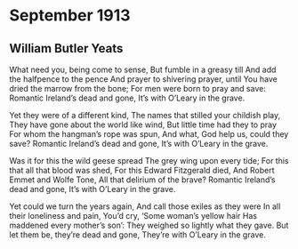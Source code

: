 # September 1913
## William Butler Yeats
What need you, being come to sense,
But fumble in a greasy till
And add the halfpence to the pence
And prayer to shivering prayer, until
You have dried the marrow from the bone;
For men were born to pray and save:
Romantic Ireland’s dead and gone,
It’s with O’Leary in the grave.

Yet they were of a different kind,
The names that stilled your childish play,
They have gone about the world like wind,
But little time had they to pray
For whom the hangman’s rope was spun,
And what, God help us, could they save?
Romantic Ireland’s dead and gone,
It’s with O’Leary in the grave.

Was it for this the wild geese spread
The grey wing upon every tide;
For this that all that blood was shed,
For this Edward Fitzgerald died,
And Robert Emmet and Wolfe Tone,
All that delirium of the brave?
Romantic Ireland’s dead and gone,
It’s with O’Leary in the grave.

Yet could we turn the years again,
And call those exiles as they were
In all their loneliness and pain,
You’d cry, ‘Some woman’s yellow hair
Has maddened every mother’s son’:
They weighed so lightly what they gave.
But let them be, they’re dead and gone,
They’re with O’Leary in the grave.